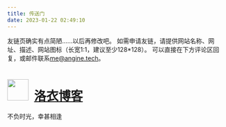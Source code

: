 ```yaml
---
title: 传送门
date: 2023-01-22 02:49:10
---
```

友链页确实有点简陋……以后再修改吧。
如需申请友链，请提供网站名称、网址、描述、网站图标（长宽1:1，建议至少128*128）。
可以直接在下方评论区回复，或邮件联系[me@angine.tech](mailto:me@angine.tech)。

# <img src="https://s1.lozumi.com/logo/icon.png" style="height:1.75em; width:1.75em; margin-right: 6px" /> [洛衣博客](https://lozumi.com)
不负时光，幸甚相逢
